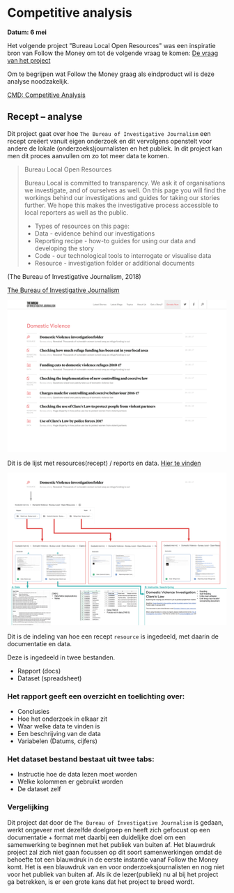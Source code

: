 # Competitive analysis

__Datum: 6 mei__

Het volgende project "Bureau Local Open Resources" was een inspiratie bron van Follow the Money om tot de volgende vraag te komen:
[De vraag van het project](https://jorik.gitbook.io/project-blauwdruk/opdracht_vanuit_follow-the-money#de-vraag)

Om te begrijpen wat Follow the Money graag als eindproduct wil is deze analyse noodzakelijk.


[CMD: Competitive Analysis](http://www.cmdmethods.nl/cards/library/competitive-analysis)

## Recept – analyse

Dit project gaat over hoe `The Bureau of Investigative Journalism` een recept creëert vanuit eigen onderzoek en dit vervolgens openstelt voor andere de lokale \(onderzoeks\)journalisten en het publiek. In dit project kan men dit proces aanvullen om zo tot meer data te komen.

> Bureau Local Open Resources
>
> Bureau Local is committed to transparency. We ask it of organisations we investigate, and of ourselves as well. On this page you will find the workings behind our investigations and guides for taking our stories further. We hope this makes the investigative process accessible to local reporters as well as the public.
>
> * Types of resources on this page:
> * Data - evidence behind our investigations
> * Reporting recipe - how-to guides for using our data and developing the story
> * Code - our technological tools to interrogate or visualise data
> * Resource - investigation folder or additional documents

\(The Bureau of Investigative Journalism, 2018\)

[The Bureau of Investigative Journalism](https://www.thebureauinvestigates.com)

![Recept overzicht](content/recept-overzicht.png)

Dit is de lijst met resources\(recept\) / reports en data. [Hier te vinden](https://www.thebureauinvestigates.com/projects/refuges/open-resources)

![Recept indeling resource](content/recept-indeling.png)

Dit is de indeling van hoe een recept `resource` is ingedeeld, met daarin de documentatie en data.

Deze is ingedeeld in twee bestanden.

* Rapport \(docs\)
* Dataset \(spreadsheet\)

### Het rapport geeft een overzicht en toelichting over:

* Conclusies
* Hoe het onderzoek in elkaar zit
* Waar welke data te vinden is
* Een beschrijving van de data
* Variabelen \(Datums, cijfers\)

### Het dataset bestand bestaat uit twee tabs:

* Instructie hoe de data lezen moet worden
* Welke kolommen er gebruikt worden 
* De dataset zelf

### Vergelijking

Dit project dat door de `The Bureau of Investigative Journalism` is gedaan, werkt ongeveer met dezelfde doelgroep en heeft zich gefocust op een documentatie + format met daarbij een duidelijke doel om een samenwerking te beginnen met het publiek van buiten af. Het blauwdruk project zal zich niet gaan focussen op dit soort samenwerkingen omdat de behoefte tot een blauwdruk in de eerste instantie vanaf Follow the Money komt. Het is een blauwdruk van en voor onderzoeksjournalisten en nog niet voor het publiek van buiten af. Als ik de lezer\(publiek\) nu al bij het project ga betrekken, is er een grote kans dat het project te breed wordt.

